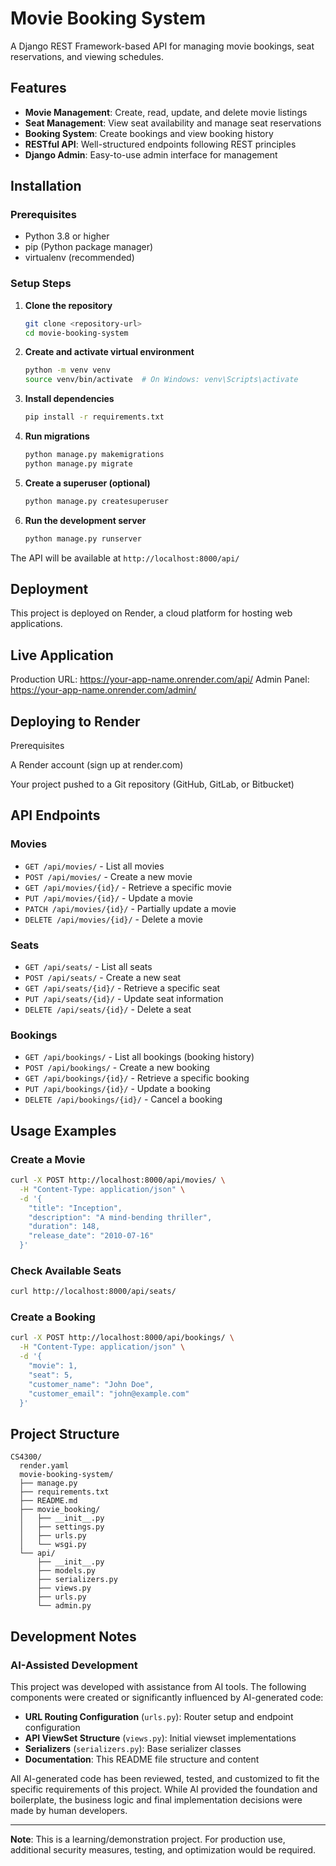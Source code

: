 # Movie Booking System

A Django REST Framework-based API for managing movie bookings, seat reservations, and viewing schedules.

## Features

- **Movie Management**: Create, read, update, and delete movie listings
- **Seat Management**: View seat availability and manage seat reservations
- **Booking System**: Create bookings and view booking history
- **RESTful API**: Well-structured endpoints following REST principles
- **Django Admin**: Easy-to-use admin interface for management

## Installation

### Prerequisites

- Python 3.8 or higher
- pip (Python package manager)
- virtualenv (recommended)

### Setup Steps

1. **Clone the repository**
   ```bash
   git clone <repository-url>
   cd movie-booking-system
   ```

2. **Create and activate virtual environment**
   ```bash
   python -m venv venv
   source venv/bin/activate  # On Windows: venv\Scripts\activate
   ```

3. **Install dependencies**
   ```bash
   pip install -r requirements.txt
   ```

4. **Run migrations**
   ```bash
   python manage.py makemigrations
   python manage.py migrate
   ```

5. **Create a superuser (optional)**
   ```bash
   python manage.py createsuperuser
   ```

6. **Run the development server**
   ```bash
   python manage.py runserver
   ```

The API will be available at `http://localhost:8000/api/`

## Deployment
This project is deployed on Render, a cloud platform for hosting web applications.
## Live Application

Production URL: https://your-app-name.onrender.com/api/
Admin Panel: https://your-app-name.onrender.com/admin/

## Deploying to Render
Prerequisites

A Render account (sign up at render.com)

Your project pushed to a Git repository (GitHub, GitLab, or Bitbucket)

## API Endpoints

### Movies
- `GET /api/movies/` - List all movies
- `POST /api/movies/` - Create a new movie
- `GET /api/movies/{id}/` - Retrieve a specific movie
- `PUT /api/movies/{id}/` - Update a movie
- `PATCH /api/movies/{id}/` - Partially update a movie
- `DELETE /api/movies/{id}/` - Delete a movie

### Seats
- `GET /api/seats/` - List all seats
- `POST /api/seats/` - Create a new seat
- `GET /api/seats/{id}/` - Retrieve a specific seat
- `PUT /api/seats/{id}/` - Update seat information
- `DELETE /api/seats/{id}/` - Delete a seat

### Bookings
- `GET /api/bookings/` - List all bookings (booking history)
- `POST /api/bookings/` - Create a new booking
- `GET /api/bookings/{id}/` - Retrieve a specific booking
- `PUT /api/bookings/{id}/` - Update a booking
- `DELETE /api/bookings/{id}/` - Cancel a booking

## Usage Examples

### Create a Movie
```bash
curl -X POST http://localhost:8000/api/movies/ \
  -H "Content-Type: application/json" \
  -d '{
    "title": "Inception",
    "description": "A mind-bending thriller",
    "duration": 148,
    "release_date": "2010-07-16"
  }'
```

### Check Available Seats
```bash
curl http://localhost:8000/api/seats/
```

### Create a Booking
```bash
curl -X POST http://localhost:8000/api/bookings/ \
  -H "Content-Type: application/json" \
  -d '{
    "movie": 1,
    "seat": 5,
    "customer_name": "John Doe",
    "customer_email": "john@example.com"
  }'
```

## Project Structure

```
CS4300/
  render.yaml
  movie-booking-system/
  ├── manage.py
  ├── requirements.txt
  ├── README.md
  ├── movie_booking/
  │   ├── __init__.py
  │   ├── settings.py
  │   ├── urls.py
  │   └── wsgi.py
  └── api/
      ├── __init__.py
      ├── models.py
      ├── serializers.py
      ├── views.py
      ├── urls.py
      └── admin.py
```

## Development Notes

### AI-Assisted Development

This project was developed with assistance from AI tools. The following components were created or significantly influenced by AI-generated code:

- **URL Routing Configuration** (`urls.py`): Router setup and endpoint configuration
- **API ViewSet Structure** (`views.py`): Initial viewset implementations
- **Serializers** (`serializers.py`): Base serializer classes
- **Documentation**: This README file structure and content

All AI-generated code has been reviewed, tested, and customized to fit the specific requirements of this project. While AI provided the foundation and boilerplate, the business logic and final implementation decisions were made by human developers.

---

**Note**: This is a learning/demonstration project. For production use, additional security measures, testing, and optimization would be required.
